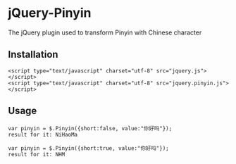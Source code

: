 jQuery-Pinyin
=============

The jQuery plugin used to transform Pinyin with Chinese character

Installation
-------
    <script type="text/javascript" charset="utf-8" src="jquery.js"></script>
    <script type="text/javascript" charset="utf-8" src="jquery.pinyin.js"></script>

Usage
-----

    var pinyin = $.Pinyin({short:false, value:"你好吗"});
    result for it: NiHaoMa

    var pinyin = $.Pinyin({short:true, value:"你好吗"});
    result for it: NHM
